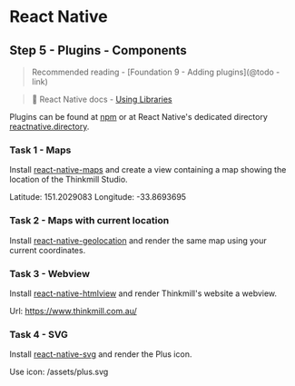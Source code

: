 # React Native

## Step 5 - Plugins - Components

> Recommended reading - [Foundation 9 - Adding plugins](@todo - link)

> 📘 React Native docs - [Using Libraries](https://reactnative.dev/docs/libraries)

Plugins can be found at [npm](https://www.npmjs.com/) or at React Native's dedicated directory [reactnative.directory](https://reactnative.directory/).

### Task 1 - Maps

Install [react-native-maps](https://github.com/react-native-maps/react-native-maps) and create a view containing a map showing the location of the Thinkmill Studio.

Latitude: 151.2029083
Longitude: -33.8693695

### Task 2 - Maps with current location

Install [react-native-geolocation](https://github.com/react-native-geolocation/react-native-geolocation#getcurrentposition) and render the same map using your current coordinates.

### Task 3 - Webview

Install [react-native-htmlview](https://github.com/jsdf/react-native-htmlview) and render Thinkmill's website a webview.

Url: https://www.thinkmill.com.au/

### Task 4 - SVG

Install [react-native-svg](https://github.com/react-native-svg/react-native-svg) and render the Plus icon.

Use icon: /assets/plus.svg
